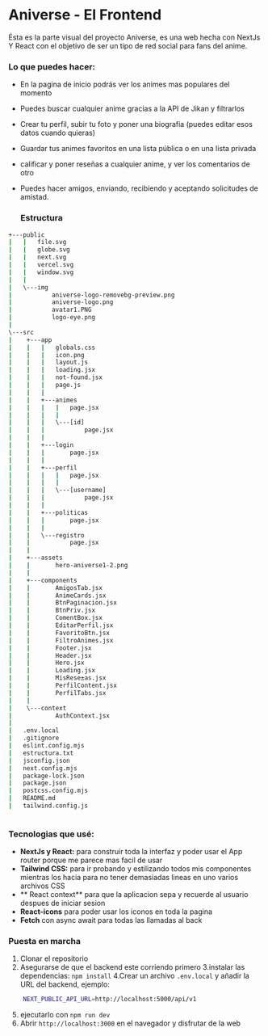 # Aniverse - El Frontend

Ésta es la parte visual del proyecto Aniverse, es una web hecha con NextJs Y React con el objetivo de ser un tipo de red social para fans del anime.

### Lo que puedes hacer:

* En la pagina de inicio podrás ver los animes mas populares del momento
*  Puedes buscar cualquier anime gracias a la API de Jikan y filtrarlos
*  Crear tu perfil, subir tu foto y poner una biografia (puedes editar esos datos cuando quieras)
*  Guardar tus animes favoritos en una lista pública o en una lista privada
* calificar y poner reseñas a cualquier anime, y ver los comentarios de otro
* Puedes hacer amigos, enviando, recibiendo y aceptando solicitudes de amistad.

  ### Estructura

```bash
+---public
|   |   file.svg
|   |   globe.svg
|   |   next.svg
|   |   vercel.svg
|   |   window.svg
|   |   
|   \---img
|           aniverse-logo-removebg-preview.png
|           aniverse-logo.png
|           avatar1.PNG
|           logo-eye.png
|           
\---src
|    +---app
|    |   |   globals.css
|    |   |   icon.png
|    |   |   layout.js
|    |   |   loading.jsx
|    |   |   not-found.jsx
|    |   |   page.js
|    |   |   
|    |   +---animes
|    |   |   |   page.jsx
|    |   |   |   
|    |   |   \---[id]
|    |   |           page.jsx
|    |   |           
|    |   +---login
|    |   |       page.jsx
|    |   |       
|    |   +---perfil
|    |   |   |   page.jsx
|    |   |   |   
|    |   |   \---[username]
|    |   |           page.jsx
|    |   |           
|    |   +---politicas
|    |   |       page.jsx
|    |   |       
|    |   \---registro
|    |           page.jsx
|    |           
|    +---assets
|    |       hero-aniverse1-2.png
|    |       
|    +---components
|    |       AmigosTab.jsx
|    |       AnimeCards.jsx
|    |       BtnPaginacion.jsx
|    |       BtnPriv.jsx
|    |       ComentBox.jsx
|    |       EditarPerfil.jsx
|    |       FavoritoBtn.jsx
|    |       FiltroAnimes.jsx
|    |       Footer.jsx
|    |       Header.jsx
|    |       Hero.jsx
|    |       Loading.jsx
|    |       MisRese±as.jsx
|    |       PerfilContent.jsx
|    |       PerfilTabs.jsx
|    |       
|    \---context
|            AuthContext.jsx
|
|   .env.local
|   .gitignore
|   eslint.config.mjs
|   estructura.txt
|   jsconfig.json
|   next.config.mjs
|   package-lock.json
|   package.json
|   postcss.config.mjs
|   README.md
|   tailwind.config.js
         
  ```

### Tecnologias que usé:
* **NextJs y React:** para construir toda la interfaz y poder usar el App router porque me parece mas facil de usar
* **Tailwind CSS:** para ir probando y estilizando todos mis componentes mientras los hacia para no tener demasiadas lineas en uno varios archivos CSS
* ** React context** para que la aplicacion sepa y recuerde al usuario despues de iniciar sesion
* **React-icons** para poder usar los iconos en toda la pagina
* **Fetch** con async await para todas las llamadas al back

### Puesta en marcha

1. Clonar el repositorio
2. Asegurarse de que el backend este corriendo primero
3.instalar las dependencias: `npm install`
4.Crear un archivo `.env.local` y añadir la URL del backend, ejemplo:
```bash
    NEXT_PUBLIC_API_URL=http://localhost:5000/api/v1
```
5. ejecutarlo con `npm run dev`
6. Abrir `http://localhost:3000` en el navegador y disfrutar de la web 
